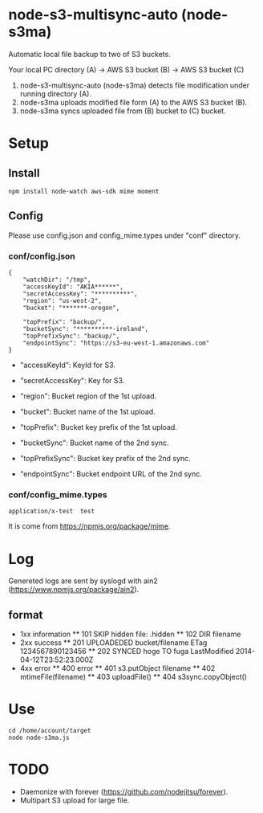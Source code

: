 node-s3-multisync-auto (node-s3ma)
============================================

Automatic local file backup to two of S3 buckets.

Your local PC directory (A) -> AWS S3 bucket (B) -> AWS S3 bucket (C)

1. node-s3-multisync-auto (node-s3ma) detects file modification under running directory (A).
2. node-s3ma uploads modified file form (A) to the AWS S3 bucket (B).
3. node-s3ma syncs uploaded file from (B) bucket to (C) bucket.

Setup
==============
## Install

```
npm install node-watch aws-sdk mime moment
```

## Config

Please use config.json and config_mime.types under "conf" directory.

### conf/config.json

```
{
    "watchDir": "/tmp",
    "accessKeyId": "AKIA******",
    "secretAccessKey": "**********",
    "region": "us-west-2",
    "bucket": "*******-oregon", 
	
    "topPrefix": "backup/",
    "bucketSync": "**********-ireland",
    "topPrefixSync": "backup/",
    "endpointSync": "https://s3-eu-west-1.amazonaws.com"
}
```

* "accessKeyId": KeyId for S3.
* "secretAccessKey": Key for S3.

* "region": Bucket region of the 1st upload.
* "bucket": Bucket name of the 1st upload.
* "topPrefix": Bucket key prefix of the 1st upload.

* "bucketSync": Bucket name of the 2nd sync.
* "topPrefixSync": Bucket key prefix of the 2nd sync.
* "endpointSync": Bucket endpoint URL of the 2nd sync.

### conf/config_mime.types

```
application/x-test  test
```

It is come from https://npmjs.org/package/mime.

Log
==============

Genereted logs are sent by syslogd with ain2 (https://www.npmjs.org/package/ain2).

format
---------

* 1xx information
** 101 SKIP hidden file: .hidden
** 102 DIR filename
* 2xx success
** 201 UPLOADEDED bucket/filename ETag 1234567890123456
** 202 SYNCED hoge TO fuga LastModified 2014-04-12T23:52:23.000Z
* 4xx error
** 400 error
** 401 s3.putObject filename
** 402 mtimeFile(filename)
** 403 uploadFile()
** 404 s3sync.copyObject()



Use
=====

```
cd /home/account/target
node node-s3ma.js
```

TODO
=======

* Daemonize with forever (https://github.com/nodejitsu/forever).
* Multipart S3 upload for large file.




